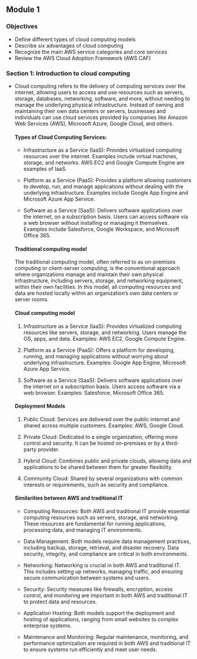 ## Module 1

### Objectives
- Define different types of cloud computing models
- Describe six advantages of cloud computing
- Recognize the main AWS service categories and core services
- Review the AWS Cloud Adoption Framework (AWS CAF)

### Section 1: Introduction to cloud computing
- Cloud computing refers to the delivery of computing services over the internet, allowing users to access and use resources such as servers, storage, databases, networking, software, and more, without needing to manage the underlying physical infrastructure. Instead of owning and maintaining their own data centers or servers, businesses and individuals can use cloud services provided by companies like Amazon Web Services (AWS), Microsoft Azure, Google Cloud, and others.

    #### Types of Cloud Computing Services:

    - Infrastructure as a Service (IaaS): Provides virtualized computing resources over the internet. Examples include virtual machines, storage, and networks. AWS EC2 and Google Compute Engine are examples of IaaS.

    - Platform as a Service (PaaS): Provides a platform allowing customers to develop, run, and manage applications without dealing with the underlying infrastructure. Examples include Google App Engine and Microsoft Azure App Service.

    - Software as a Service (SaaS): Delivers software applications over the internet, on a subscription basis. Users can access software via a web browser without installing or managing it themselves. Examples include Salesforce, Google Workspace, and Microsoft Office 365.

    #### Traditional computing model
    The traditional computing model, often referred to as on-premises computing or client-server computing, is the conventional approach where organizations manage and maintain their own physical infrastructure, including servers, storage, and networking equipment, within their own facilities. In this model, all computing resources and data are hosted locally within an organization’s own data centers or server rooms.

    #### Cloud computing model
    1. Infrastructure as a Service (IaaS): Provides virtualized computing resources like servers, storage, and networking. Users manage the OS, apps, and data. Examples: AWS EC2, Google Compute Engine.

    2. Platform as a Service (PaaS): Offers a platform for developing, running, and managing applications without worrying about underlying infrastructure. Examples: Google App Engine, Microsoft Azure App Service.

    3. Software as a Service (SaaS): Delivers software applications over the internet on a subscription basis. Users access software via a web browser. Examples: Salesforce, Microsoft Office 365.

    #### Deployment Models
    1. Public Cloud: Services are delivered over the public internet and shared across multiple customers. Examples: AWS, Google Cloud.

    2. Private Cloud: Dedicated to a single organization, offering more control and security. It can be hosted on-premises or by a third-party provider.

    3. Hybrid Cloud: Combines public and private clouds, allowing data and applications to be shared between them for greater flexibility.

    4. Community Cloud: Shared by several organizations with common interests or requirements, such as security and compliance.

    #### Similarities between AWS and traditional IT

    - Computing Resources: Both AWS and traditional IT provide essential computing resources such as servers, storage, and networking. These resources are fundamental for running applications, processing data, and managing IT environments.

    - Data Management: Both models require data management practices, including backup, storage, retrieval, and disaster recovery. Data security, integrity, and compliance are critical in both environments.

    - Networking: Networking is crucial in both AWS and traditional IT. This includes setting up networks, managing traffic, and ensuring secure communication between systems and users.

    - Security: Security measures like firewalls, encryption, access control, and monitoring are important in both AWS and traditional IT to protect data and resources.

    - Application Hosting: Both models support the deployment and hosting of applications, ranging from small websites to complex enterprise systems.

    - Maintenance and Monitoring: Regular maintenance, monitoring, and performance optimization are required in both AWS and traditional IT to ensure systems run efficiently and meet user needs.
